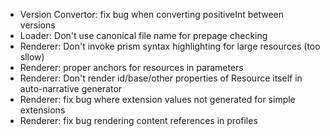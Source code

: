 * Version Convertor: fix bug when converting positiveInt between versions
* Loader: Don't use canonical file name for prepage checking
* Renderer: Don't invoke prism syntax highlighting for large resources (too sllow)
* Renderer: proper anchors for resources in parameters
* Renderer: Don't render id/base/other properties of Resource itself in auto-narrative generator
* Renderer: fix bug where extension values not generated for simple extensions
* Renderer: fix bug rendering content references in profiles

